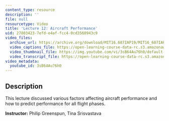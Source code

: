 ```yaml
---
content_type: resource
description: ''
file: null
resourcetype: Video
title: 'Lecture 12: Aircraft Performance'
uid: 27803423-7efd-e4af-fcc4-0cd3560943c9
video_files:
  archive_url: https://archive.org/download/MIT16.687IAP19/MIT16_687IAP19_lec12_300k.mp4
  video_captions_file: https://open-learning-course-data-rc.s3.amazonaws.com/16-687-private-pilot-ground-school-january-iap-2019/c4b35321585c5258ad8d6f3f73615846_3sB64Au76h0.vtt
  video_thumbnail_file: https://img.youtube.com/vi/3sB64Au76h0/default.jpg
  video_transcript_file: https://open-learning-course-data-rc.s3.amazonaws.com/16-687-private-pilot-ground-school-january-iap-2019/998479edd14f2905d131a2d5127deb5a_3sB64Au76h0.pdf
video_metadata:
  youtube_id: 3sB64Au76h0
---
```


Description
-----------

This lecture discussed various factors affecting aircraft performance and how to predict performance for all flight phases.

**Instructor:** Philip Greenspun, Tina Srisvastava